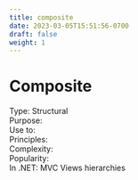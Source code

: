 ```yaml
---
title: composite
date: 2023-03-05T15:51:56-0700
draft: false
weight: 1
---
```

# Composite
Type: Structural  
Purpose:  
Use to:  
Principles:  
Complexity:  
Popularity:  
In .NET: MVC Views hierarchies  
